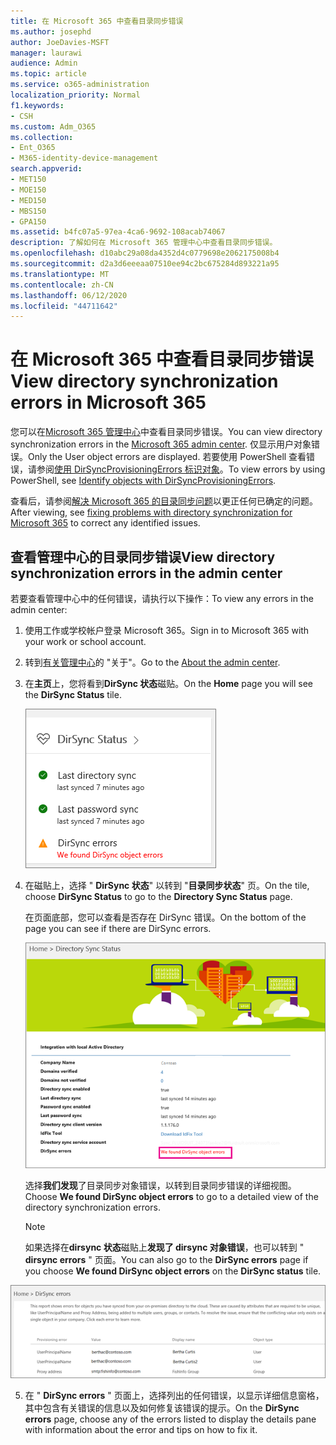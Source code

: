 ```yaml
---
title: 在 Microsoft 365 中查看目录同步错误
ms.author: josephd
author: JoeDavies-MSFT
manager: laurawi
audience: Admin
ms.topic: article
ms.service: o365-administration
localization_priority: Normal
f1.keywords:
- CSH
ms.custom: Adm_O365
ms.collection:
- Ent_O365
- M365-identity-device-management
search.appverid:
- MET150
- MOE150
- MED150
- MBS150
- GPA150
ms.assetid: b4fc07a5-97ea-4ca6-9692-108acab74067
description: 了解如何在 Microsoft 365 管理中心中查看目录同步错误。
ms.openlocfilehash: d10abc29a08da4352d4c0779698e2062175008b4
ms.sourcegitcommit: d2a3d6eeeaa07510ee94c2bc675284d893221a95
ms.translationtype: MT
ms.contentlocale: zh-CN
ms.lasthandoff: 06/12/2020
ms.locfileid: "44711642"
---
```

# <a name="view-directory-synchronization-errors-in-microsoft-365"></a><span data-ttu-id="a15b8-103">在 Microsoft 365 中查看目录同步错误</span><span class="sxs-lookup"><span data-stu-id="a15b8-103">View directory synchronization errors in Microsoft 365</span></span>

<span data-ttu-id="a15b8-104">您可以在[Microsoft 365 管理中心](https://admin.microsoft.com)中查看目录同步错误。</span><span class="sxs-lookup"><span data-stu-id="a15b8-104">You can view directory synchronization errors in the [Microsoft 365 admin center](https://admin.microsoft.com).</span></span> <span data-ttu-id="a15b8-105">仅显示用户对象错误。</span><span class="sxs-lookup"><span data-stu-id="a15b8-105">Only the User object errors are displayed.</span></span> <span data-ttu-id="a15b8-106">若要使用 PowerShell 查看错误，请参阅[使用 DirSyncProvisioningErrors 标识对象](https://docs.microsoft.com/azure/active-directory/hybrid/how-to-connect-syncservice-duplicate-attribute-resiliency)。</span><span class="sxs-lookup"><span data-stu-id="a15b8-106">To view errors by using PowerShell, see [Identify objects with DirSyncProvisioningErrors](https://docs.microsoft.com/azure/active-directory/hybrid/how-to-connect-syncservice-duplicate-attribute-resiliency).</span></span>

<span data-ttu-id="a15b8-107">查看后，请参阅[解决 Microsoft 365 的目录同步问题](fix-problems-with-directory-synchronization.md)以更正任何已确定的问题。</span><span class="sxs-lookup"><span data-stu-id="a15b8-107">After viewing, see [fixing problems with directory synchronization for Microsoft 365](fix-problems-with-directory-synchronization.md) to correct any identified issues.</span></span>
  
## <a name="view-directory-synchronization-errors-in-the-admin-center"></a><span data-ttu-id="a15b8-108">查看管理中心的目录同步错误</span><span class="sxs-lookup"><span data-stu-id="a15b8-108">View directory synchronization errors in the admin center</span></span>

<span data-ttu-id="a15b8-109">若要查看管理中心中的任何错误，请执行以下操作：</span><span class="sxs-lookup"><span data-stu-id="a15b8-109">To view any errors in the admin center:</span></span>
  
1. <span data-ttu-id="a15b8-110">使用工作或学校帐户登录 Microsoft 365。</span><span class="sxs-lookup"><span data-stu-id="a15b8-110">Sign in to Microsoft 365 with your work or school account.</span></span> 
    
2. <span data-ttu-id="a15b8-111">转到[有关管理中心](https://support.office.com/article/758befc4-0888-4009-9f14-0d147402fd23)的 "关于"。</span><span class="sxs-lookup"><span data-stu-id="a15b8-111">Go to the [About the admin center](https://support.office.com/article/758befc4-0888-4009-9f14-0d147402fd23).</span></span>
    
3. <span data-ttu-id="a15b8-112">在**主页**上，您将看到**DirSync 状态**磁贴。</span><span class="sxs-lookup"><span data-stu-id="a15b8-112">On the **Home** page you will see the **DirSync Status** tile.</span></span> 
    
    ![管理员中心预览中的 DirSync 状态磁贴](media/060006e9-de61-49d5-8979-e77cda198e71.png)
  
4. <span data-ttu-id="a15b8-114">在磁贴上，选择 " **DirSync 状态**" 以转到 "**目录同步状态**" 页。</span><span class="sxs-lookup"><span data-stu-id="a15b8-114">On the tile, choose **DirSync Status** to go to the **Directory Sync Status** page.</span></span> 
    
    <span data-ttu-id="a15b8-115">在页面底部，您可以查看是否存在 DirSync 错误。</span><span class="sxs-lookup"><span data-stu-id="a15b8-115">On the bottom of the page you can see if there are DirSync errors.</span></span>
    
    ![在 "目录同步状态" 页上，您可以查看是否存在目录同步对象错误](media/882094a3-80d3-4aae-b90b-78b27047974c.png)
  
    <span data-ttu-id="a15b8-117">选择**我们发现**了目录同步对象错误，以转到目录同步错误的详细视图。</span><span class="sxs-lookup"><span data-stu-id="a15b8-117">Choose **We found DirSync object errors** to go to a detailed view of the directory synchronization errors.</span></span> 
    
    > [!NOTE]
    > <span data-ttu-id="a15b8-118">如果选择在**dirsync 状态**磁贴上**发现了 dirsync 对象错误**，也可以转到 " **dirsync errors** " 页面。</span><span class="sxs-lookup"><span data-stu-id="a15b8-118">You can also go to the **DirSync errors** page if you choose **We found DirSync object errors** on the **DirSync status** tile.</span></span> 
  
!["DirSync 错误" 页](media/a6e302d4-6be7-4e3a-b4b5-81c5a2c02952.png)
  
5. <span data-ttu-id="a15b8-120">在 " **DirSync errors** " 页面上，选择列出的任何错误，以显示详细信息窗格，其中包含有关错误的信息以及如何修复该错误的提示。</span><span class="sxs-lookup"><span data-stu-id="a15b8-120">On the **DirSync errors** page, choose any of the errors listed to display the details pane with information about the error and tips on how to fix it.</span></span> 
